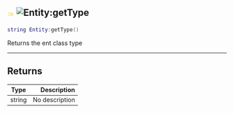 ## ![shared](../../.gitbook/assets/shared.png) ![Entity](./readme/entity "mention"):getType

```lua
string Entity:getType()
```

Returns the ent class type

------
## Returns

| Type   | Description |
| ------ | ----------: |
| string | No description |

